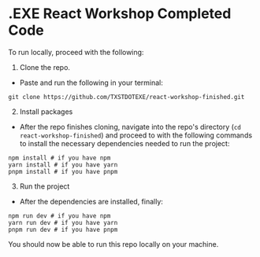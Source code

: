 # .EXE React Workshop Completed Code

To run locally, proceed with the following:

1. Clone the repo.
- Paste and run the following in your terminal:
```
git clone https://github.com/TXSTDOTEXE/react-workshop-finished.git
```

2. Install packages
- After the repo finishes cloning, navigate into the repo's directory (`cd react-workshop-finished`) and proceed to with the following commands to install the necessary dependencies needed to run the project:
```
npm install # if you have npm
yarn install # if you have yarn
pnpm install # if you have pnpm
```

3. Run the project
- After the dependencies are installed, finally:
```
npm run dev # if you have npm
yarn run dev # if you have yarn
pnpm run dev # if you have pnpm
```

You should now be able to run this repo locally on your machine.